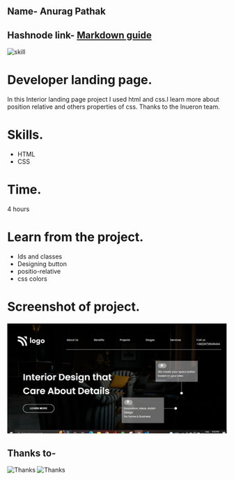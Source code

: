 ## Name- Anurag Pathak

## Hashnode link- [Markdown guide](https://img.shields.io/badge/project-developer%20landingpage-green)
![skill](https://img.shields.io/badge/skill-css-yellow)

# Developer landing page.
 In this Interior landing page project I used html and css.I learn more about position relative and others properties of css. Thanks to the Inueron team. 
# Skills.
* HTML
* CSS

# Time.
4 hours

# Learn from the project.
* Ids and classes
* Designing button
* positio-relative
* css colors

# Screenshot of project.
![Developer  landingpage](./screenshot/interior.PNG)

## Thanks to-
![Thanks](https://img.shields.io/badge/Thanks-Hitesh%20choudhary-yellowgreen)
![Thanks](https://img.shields.io/badge/Thanks-Inueron-green)
